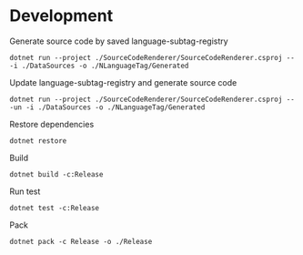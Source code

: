 # Development
Generate source code by saved language-subtag-registry
```
dotnet run --project ./SourceCodeRenderer/SourceCodeRenderer.csproj -- -i ./DataSources -o ./NLanguageTag/Generated
```

Update language-subtag-registry and generate source code
```
dotnet run --project ./SourceCodeRenderer/SourceCodeRenderer.csproj -- -un -i ./DataSources -o ./NLanguageTag/Generated
```

Restore dependencies
```
dotnet restore
```

Build
```
dotnet build -c:Release
```

Run test
```
dotnet test -c:Release
```

Pack
```
dotnet pack -c Release -o ./Release
```